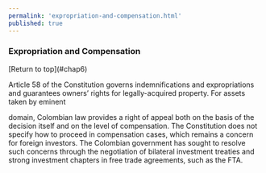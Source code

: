 ```yaml
--- 
permalink: 'expropriation-and-compensation.html' 
published: true 
---
```

<h3 id="expropriation-and-compensation">Expropriation and Compensation</h3> [Return to top](#chap6)

Article 58 of the Constitution governs indemnifications and expropriations and guarantees owners’ rights for legally-acquired property. For assets taken by eminent

domain, Colombian law provides a right of appeal both on the basis of the decision itself and on the level of compensation. The Constitution does not specify how to proceed in compensation cases, which remains a concern for foreign investors. The Colombian government has sought to resolve such concerns through the negotiation of bilateral investment treaties and strong investment chapters in free trade agreements, such as the FTA.


